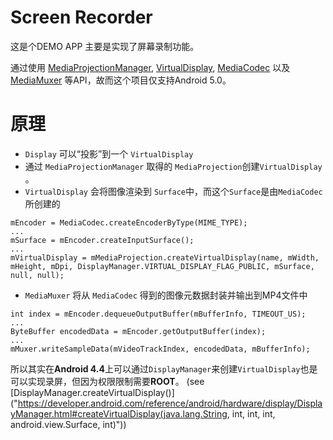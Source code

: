 Screen Recorder
=====
这是个DEMO APP 主要是实现了屏幕录制功能。

通过使用 [MediaProjectionManager](https://developer.android.com/reference/android/media/projection/MediaProjectionManager.html), [VirtualDisplay](https://developer.android.com/reference/android/hardware/display/VirtualDisplay.html), [MediaCodec](http://developer.android.com/reference/android/media/MediaCodec.html) 以及 [MediaMuxer](http://developer.android.com/reference/android/media/MediaMuxer.html) 等API，故而这个项目仅支持Android 5.0。

原理
=====

- `Display` 可以“投影”到一个 `VirtualDisplay`
- 通过 `MediaProjectionManager` 取得的 `MediaProjection`创建`VirtualDisplay` 。
- `VirtualDisplay` 会将图像渲染到 `Surface`中，而这个`Surface`是由`MediaCodec`所创建的

```
mEncoder = MediaCodec.createEncoderByType(MIME_TYPE);
...
mSurface = mEncoder.createInputSurface();
...
mVirtualDisplay = mMediaProjection.createVirtualDisplay(name, mWidth, mHeight, mDpi, DisplayManager.VIRTUAL_DISPLAY_FLAG_PUBLIC, mSurface, null, null);
```

- `MediaMuxer` 将从 `MediaCodec` 得到的图像元数据封装并输出到MP4文件中

```
int index = mEncoder.dequeueOutputBuffer(mBufferInfo, TIMEOUT_US);
...
ByteBuffer encodedData = mEncoder.getOutputBuffer(index);
...
mMuxer.writeSampleData(mVideoTrackIndex, encodedData, mBufferInfo);
```
所以其实在**Android 4.4**上可以通过`DisplayManager`来创建`VirtualDisplay`也是可以实现录屏，但因为权限限制需要**ROOT**。 (see [DisplayManager.createVirtualDisplay()]("https://developer.android.com/reference/android/hardware/display/DisplayManager.html#createVirtualDisplay(java.lang.String, int, int, int, android.view.Surface, int)"))

